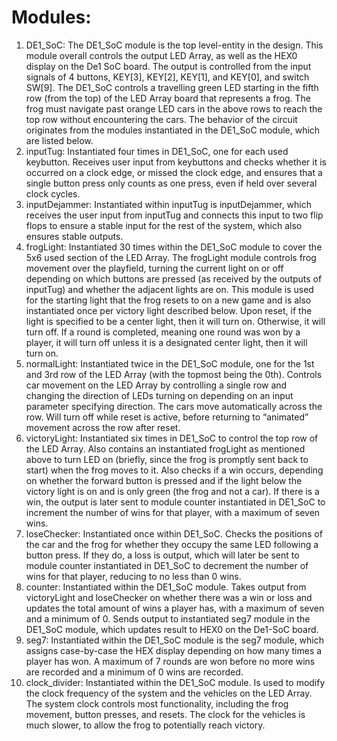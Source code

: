 # Modules:
1.	DE1_SoC:
The DE1_SoC module is the top level-entity in the design. This module overall controls the output LED Array, as well as the HEX0 display on the De1 SoC board. The output is controlled from the input signals of 4 buttons, KEY[3], KEY[2], KEY[1], and KEY[0], and switch SW[9]. The DE1_SoC controls a travelling green LED starting in the fifth row (from the top) of the LED Array board that represents a frog. The frog must navigate past orange LED cars in the above rows to reach the top row without encountering the cars. The behavior of the circuit originates from the modules instantiated in the DE1_SoC module, which are listed below.
2.	inputTug:
Instantiated four times in DE1_SoC, one for each used keybutton. Receives user input from keybuttons and checks whether it is occurred on a clock edge, or missed the clock edge, and ensures that a single button press only counts as one press, even if held over several clock cycles.
3.	inputDejammer:
Instantiated within inputTug is inputDejammer, which receives the user input from inputTug and connects this input to two flip flops to ensure a stable input for the rest of the system, which also ensures stable outputs.
4.	frogLight:
Instantiated 30 times within the DE1_SoC module to cover the 5x6 used section of the LED Array. The frogLight module controls frog movement over the playfield, turning the current light on or off depending on which buttons are pressed (as received by the outputs of inputTug) and whether the adjacent lights are on. This module is used for the starting light that the frog resets to on a new game and is also instantiated once per victory light described below. Upon reset, if the light is specified to be a center light, then it will turn on. Otherwise, it will turn off. If a round is completed, meaning one round was won by a player, it will turn off unless it is a designated center light, then it will turn on.
5.	normalLight:
Instantiated twice in the DE1_SoC module, one for the 1st and 3rd row of the LED Array (with the topmost being the 0th). Controls car movement on the LED Array by controlling a single row and changing the direction of LEDs turning on depending on an input parameter specifying direction. The cars move automatically across the row. Will turn off while reset is active, before returning to “animated” movement across the row after reset.
6.	victoryLight:
Instantiated six times in DE1_SoC to control the top row of the LED Array. Also contains an instantiated frogLight as mentioned above to turn LED on (briefly, since the frog is promptly sent back to start) when the frog moves to it. Also checks if a win occurs, depending on whether the forward button is pressed and if the light below the victory light is on and is only green (the frog and not a car). If there is a win, the output is later sent to module counter instantiated in DE1_SoC to increment the number of wins for that player, with a maximum of seven wins.
7.	loseChecker:
Instantiated once within DE1_SoC. Checks the positions of the car and the frog for whether they occupy the same LED following a button press. If they do, a loss is output, which will later be sent to module counter instantiated in DE1_SoC to decrement the number of wins for that player, reducing to no less than 0 wins.
8.	counter:
Instantiated within the DE1_SoC module. Takes output from victoryLight and loseChecker on whether there was a win or loss and updates the total amount of wins a player has, with a maximum of seven and a minimum of 0. Sends output to instantiated seg7 module in the DE1_SoC module, which updates result to HEX0 on the De1-SoC board.
9.	seg7:
Instantiated within the DE1_SoC module is the seg7 module, which assigns case-by-case the HEX display depending on how many times a player has won. A maximum of 7 rounds are won before no more wins are recorded and a minimum of 0 wins are recorded.
10.	clock_divider:
Instantiated within the DE1_SoC module. Is used to modify the clock frequency of the system and the vehicles on the LED Array. The system clock controls most functionality, including the frog movement, button presses, and resets. The clock for the vehicles is much slower, to allow the frog to potentially reach victory.
